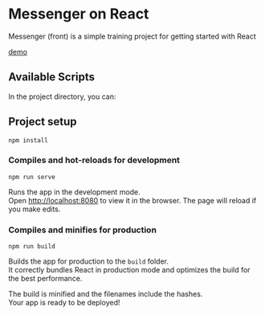# Messenger on React

Messenger (front) is a simple training project for getting started with React


[demo](https://spacetotalk.herokuapp.com/)


## Available Scripts

In the project directory, you can:

## Project setup
```
npm install
```

### Compiles and hot-reloads for development
```
npm run serve
```
Runs the app in the development mode.\
Open [http://localhost:8080](http://localhost:8080) to view it in the browser.
The page will reload if you make edits.


### Compiles and minifies for production
```
npm run build
```
Builds the app for production to the `build` folder.\
It correctly bundles React in production mode and optimizes the build for the best performance.

The build is minified and the filenames include the hashes.\
Your app is ready to be deployed!
